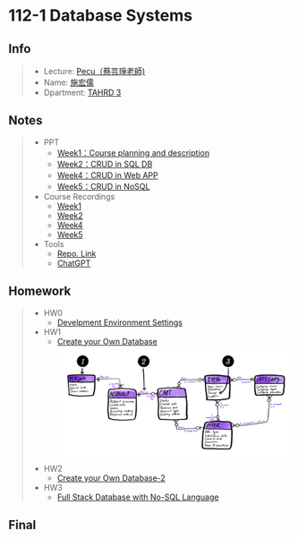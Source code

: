 # 112-1 Database Systems
## Info
>* Lecture: [Pecu（蔡芸琤老師)](https://github.com/pecu?tab=repositories)
>* Name: [施宏儒](https://shihjonathan0302.github.io/Web/web1/)
>* Dpartment: [TAHRD 3](https://www.tahrd.ntnu.edu.tw)
>
## Notes
>* PPT
>   + [Week1：Course planning and description](https://docs.google.com/presentation/d/1CP0D92DA8Ae8oyIKSquqUuTUpVqwLGT-14T32l9pf5U/edit#slide=id.g241186a303b_0_82)
>   + [Week2：CRUD in SQL DB](https://docs.google.com/presentation/d/1amn8pDX2Wx4N6ZjzhCGoQFJH4DqaRcQ2DJAdg3hbIrA/edit#slide=id.g23dd2219a46_0_124)
>   + [Week4：CRUD in Web APP](https://docs.google.com/presentation/d/1053jwkOvLAdeQCDUJKq-c0NwxB3jOqlkiL244y0DPro/edit#slide=id.g24725b3e1c1_0_271)
>   + [Week5：CRUD in NoSQL](https://docs.google.com/presentation/d/1J0ASP97LgjTQeKqTdm1vRhxh6MGya-C1D-8w7ykUPqE/edit#slide=id.g23dd2219a46_0_124)
>* Course Recordings
>   + [Week1](https://www.youtube.com/watch?v=idhUbF1req4)
>   + [Week2](https://www.youtube.com/watch?v=qGaGgdm_YtY)
>   + [Week4](https://www.youtube.com/watch?v=YjItfF4FkIo)
>   + [Week5](https://www.youtube.com/watch?v=SkouS0krH98)
>* Tools
>   + [Repo. Link](https://docs.google.com/spreadsheets/d/1Q7xZrNQcNulzj7rhAGlexjkjkXMrw-MnCfyo7CtSp_o/edit#gid=847386397)
>   + [ChatGPT](https://chat.openai.com/?model=text-davinci-002-render-sha)
## Homework
>* HW0
>   + [Develpment Environment Settings](https://youtu.be/yTxss5x93rw)
>* HW1
>   + [Create your Own Database](https://youtu.be/oz3EZQP6k-Q)
>   ![Ideashare DB Structure](https://github.com/shihjonathan0302/DB/blob/main/截圖%202023-10-30%20上午11.37.09.png)
>* HW2
>   + [Create your Own Database-2](https://youtu.be/FnrwJmhhVAg)
>* HW3
>   + [Full Stack Database with No-SQL Language]()
## Final
>
